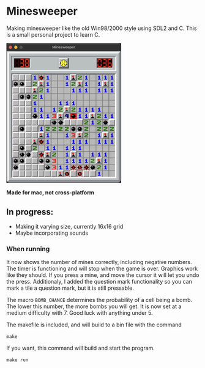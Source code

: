 # Minesweeper
Making minesweeper like the old Win98/2000 style using SDL2 and C.
This is a small personal project to learn C.

<img src="/img/minedemo.jpg" alt="Example showing the graphics" width="300">

**Made for mac, not cross-platform**

## In progress:

* Making it varying size, currently 16x16 grid
* Maybe incorporating sounds

### When running
It now shows the number of mines correctly, including negative numbers.
The timer is functioning and will stop when the game is over. Graphics work like they should.
If you press a mine, and move the cursor it will let you undo the press.
Additionaly, I added the question mark functionality so you can mark a tile a question mark, but it
is still pressable.

The macro `BOMB_CHANCE` determines the probability of a cell being a bomb. The lower this number,
the more bombs you will get. It is now set at a medium difficulty with 7. Good luck with anything
under 5.

The makefile is included, and will build to a bin file with the command
```console
make
```

If you want, this command will build and start the program.
```console
make run
```
